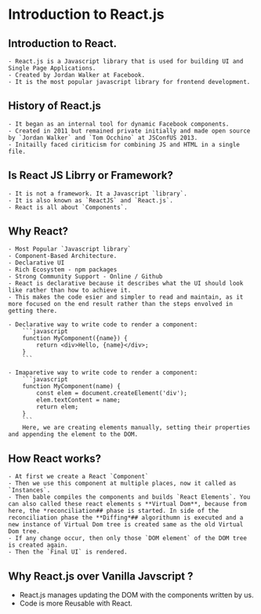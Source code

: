 # Introduction to React.js

## Introduction to React.
    - React.js is a Javascript library that is used for building UI and Single Page Applications.
    - Created by Jordan Walker at Facebook.
    - It is the most popular javascript library for frontend development.

## History of React.js
    - It began as an internal tool for dynamic Facebook components.
    - Created in 2011 but remained private initially and made open source by `Jordan Walker` and `Tom Occhino` at JSConfUS 2013.
    - Initailly faced ciriticism for combining JS and HTML in a single file.

## Is React JS Librry or Framework?
    - It is not a framework. It a Javascript `library`.
    - It is also known as `ReactJS` and `React.js`.
    - React is all about `Components`.

## Why React?
    - Most Popular `Javascript library`
    - Component-Based Architecture.
    - Declarative UI
    - Rich Ecosystem - npm packages
    - Strong Community Support - Online / Github
    - React is declarative because it describes what the UI should look like rather than how to achieve it.
    - This makes the code esier and simpler to read and maintain, as it more focused on the end result rather than the steps envolved in getting there.

    - Declarative way to write code to render a component: 
        ```javascript
        function MyComponent({name}) {
            return <div>Hello, {name}</div>;
        }
        ```
    
    - Imaparetive way to write code to render a component: 
        ```javascript
        function MyComponent(name) {
            const elem = document.createElement('div');
            elem.textContent = name;
            return elem;
        }
        ```
        Here, we are creating elements manually, setting their properties and appending the element to the DOM.

## How React works?
    - At first we create a React `Component`
    - Then we use this component at multiple places, now it called as `Instances`.
    - Then bable compiles the components and builds `React Elements`. You can also called these react elements s **Virtual Dom**, because from here, the *reconciliation## phase is started. In side of the reconciliation phase the **Diffing*## algorithumn is executed and a new instance of Virtual Dom tree is created same as the old Virtual Dom tree.
    - If any change occur, then only those `DOM element` of the DOM tree is created again.
    - Then the `Final UI` is rendered.

## Why React.js over Vanilla Javscript ?

- React.js manages updating the DOM with the components written by us.
- Code is more Reusable with React.